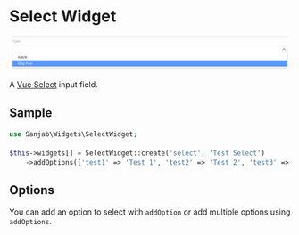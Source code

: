 # Select Widget
![Select widget](../images/screenshots/widgets/select.jpg)

A [Vue Select](https://vue-select.org/) input field.

## Sample
```php
use Sanjab\Widgets\SelectWidget;

$this->widgets[] = SelectWidget::create('select', 'Test Select')
    ->addOptions(['test1' => 'Test 1', 'test2' => 'Test 2', 'test3' => 'Test 3'])
```

## Options
You can add an option to select with `addOption` or add multiple options using `addOptions`.

